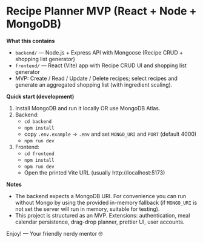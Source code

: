 # Recipe Planner MVP (React + Node + MongoDB)

**What this contains**
- `backend/` — Node.js + Express API with Mongoose (Recipe CRUD + shopping list generator)
- `frontend/` — React (Vite) app with Recipe CRUD UI and shopping list generator
- MVP: Create / Read / Update / Delete recipes; select recipes and generate an aggregated shopping list (with ingredient scaling).

**Quick start (development)**
1. Install MongoDB and run it locally OR use MongoDB Atlas.  
2. Backend:
   - `cd backend`
   - `npm install`
   - copy `.env.example` -> `.env` and set `MONGO_URI` and `PORT` (default 4000)
   - `npm run dev`
3. Frontend:
   - `cd frontend`
   - `npm install`
   - `npm run dev`
   - Open the printed Vite URL (usually http://localhost:5173)

**Notes**
- The backend expects a MongoDB URI. For convenience you can run without Mongo by using the provided in-memory fallback (if `MONGO_URI` is not set the server will run in memory, suitable for testing).
- This project is structured as an MVP. Extensions: authentication, meal calendar persistence, drag-drop planner, prettier UI, user accounts.

Enjoy! — Your friendly nerdy mentor 🤓
